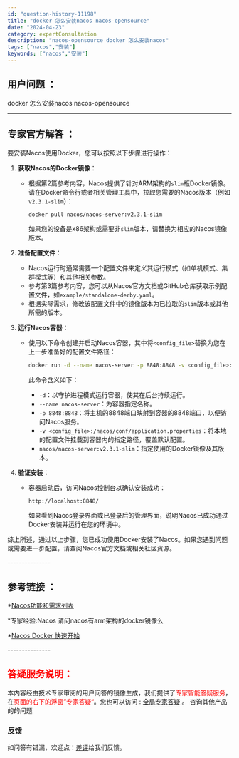 ```yaml
---
id: "question-history-11198"
title: "docker 怎么安装nacos nacos-opensource"
date: "2024-04-23"
category: expertConsultation
description: "nacos-opensource docker 怎么安装nacos"
tags: ["nacos","安装"]
keywords: ["nacos","安装"]
---
```


## 用户问题 ： 
 docker 怎么安装nacos nacos-opensource 

---------------
## 专家官方解答 ：

要安装Nacos使用Docker，您可以按照以下步骤进行操作：

1. **获取Nacos的Docker镜像**：
   - 根据第2篇参考内容，Nacos提供了针对ARM架构的`slim`版Docker镜像。请在Docker命令行或者相关管理工具中，拉取您需要的Nacos版本（例如`v2.3.1-slim`）：

     ```bash
     docker pull nacos/nacos-server:v2.3.1-slim
     ```

     如果您的设备是x86架构或需要非`slim`版本，请替换为相应的Nacos镜像版本。

2. **准备配置文件**：
   - Nacos运行时通常需要一个配置文件来定义其运行模式（如单机模式、集群模式等）和其他相关参数。
   - 参考第3篇参考内容，您可以从Nacos官方文档或GitHub仓库获取示例配置文件，如`example/standalone-derby.yaml`。
   - 根据实际需求，修改该配置文件中的镜像版本为已拉取的`slim`版本或其他所需的版本。

3. **运行Nacos容器**：
   - 使用以下命令创建并启动Nacos容器，其中将`<config_file>`替换为您在上一步准备好的配置文件路径：

     ```bash
     docker run -d --name nacos-server -p 8848:8848 -v <config_file>:/nacos/conf/application.properties nacos/nacos-server:v2.3.1-slim
     ```

     此命令含义如下：
     - `-d`：以守护进程模式运行容器，使其在后台持续运行。
     - `--name nacos-server`：为容器指定名称。
     - `-p 8848:8848`：将主机的8848端口映射到容器的8848端口，以便访问Nacos服务。
     - `-v <config_file>:/nacos/conf/application.properties`：将本地的配置文件挂载到容器内的指定路径，覆盖默认配置。
     - `nacos/nacos-server:v2.3.1-slim`：指定使用的Docker镜像及其版本。

4. **验证安装**：
   - 容器启动后，访问Nacos控制台以确认安装成功：
     ```
     http://localhost:8848/
     ```

     如果看到Nacos登录界面或已登录后的管理界面，说明Nacos已成功通过Docker安装并运行在您的环境中。

综上所述，通过以上步骤，您已成功使用Docker安装了Nacos。如果您遇到问题或需要进一步配置，请查阅Nacos官方文档或相关社区资源。


<font color="#949494">---------------</font> 


## 参考链接 ：

*[Nacos功能和需求列表](https://nacos.io/docs/latest/archive/feature-list)
 
 *专家经验:Nacos 请问nacos有arm架构的docker镜像么 
 
 *[Nacos Docker 快速开始](https://nacos.io/docs/latest/quickstart/quick-start-docker)


 <font color="#949494">---------------</font> 
 


## <font color="#FF0000">答疑服务说明：</font> 

本内容经由技术专家审阅的用户问答的镜像生成，我们提供了<font color="#FF0000">专家智能答疑服务</font>，在<font color="#FF0000">页面的右下的浮窗”专家答疑“</font>。您也可以访问 : [全局专家答疑](https://opensource.alibaba.com/chatBot) 。 咨询其他产品的的问题

### 反馈
如问答有错漏，欢迎点：[差评](https://ai.nacos.io/user/feedbackByEnhancerGradePOJOID?enhancerGradePOJOId=11700)给我们反馈。
